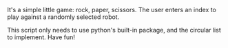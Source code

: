 It's a simple little game: rock, paper, scissors.
The user enters an index to play against a randomly selected robot.

This script only needs to use python's built-in package, and the circular list to implement. Have fun!
